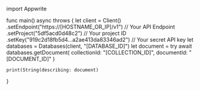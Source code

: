 import Appwrite

func main() async throws {
    let client = Client()
      .setEndpoint("https://[HOSTNAME_OR_IP]/v1") // Your API Endpoint
      .setProject("5df5acd0d48c2") // Your project ID
      .setKey("919c2d18fb5d4...a2ae413da83346ad2") // Your secret API key
    let databases = Databases(client, "[DATABASE_ID]")
    let document = try await databases.getDocument(
        collectionId: "[COLLECTION_ID]",
        documentId: "[DOCUMENT_ID]"
    )

    print(String(describing: document)
}
